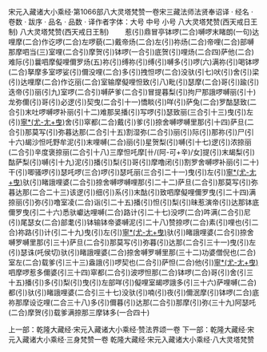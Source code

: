 宋元入藏诸大小乘经·第1066部八大灵塔梵赞一卷宋三藏法师法贤奉诏译
· 经名 · 卷数 · 跋序
· 品名 · 品数 · 译作者字体：大号 中号 小号
八大灵塔梵赞(西天戒日王制)
八大灵塔梵赞(西天戒日王制)
　　惹(引)鼎冒亭钵啰(二合)嚩啰末睹朗(一句)达哩摩(二合)作讫啰(二合)左啰藐(二)戴帝炀(二合)左(引)祢炀(二合)帝哩(二合)部嚩那摩呬当(三)室哩(二合引)摩贺(引)钵啰(一合引)底贺(引)哩炀(二合四)萨他(二合)难际(引)曩呬摩儗哩儞罗炀(五)祢(引)缚祢(引)缚(引)嚩多(引)啰(六)满祢(引)喝钵啰(二合)拏摩多室啰娑(引)儞没哩(二合)多(引)拽怛啰(二合)没驮(引七)吠(引)舍(引)梁(引)达哩摩(二合)作讫丽(二合)室输摩儗哩怛致(引八)毗(引)瑟摩(二合)哥(引)踰(引)迭帝(引)丽(引九)室啰(二合引)嚩萨爹(二合引)冒提暮梨(引)拘尸那誐啰嚩丽(引十)龙弥儞(引)哥(引)必逻(引)契曳(二合引十一)憍睒(引)咩(引)萨兔(二合)罗酤瑟致(二合引)末吐啰嚩啰补丽(引十二)难那吴播(引)写啰(引)瑟致丽(三合引十三)曳(引)左(引)[寧*(尤-尢+曳)](切身下同)舍(引)窣都(二合)戴(引)爹(引)捺舍嚩啰嚩里那(引十四)萨旦(二合引)那莫写(引)弥暮达那(二合引十五)割湿弥(二合引)丽(引)际(引)那祢(引)尸(引十六)朅沙怛吒野牟泥(引)末哩嚩(二合)丽(引)星贺梨(引)嚩(引十七)逻(引)浓捺丽(二合引)辛度褒捺丽(二合引十八)三摩怛吒摩[卄/(阿-可+辛)/女]提(引)末朅梨(引)酤萨梨(引)嚩(引十九)泥(引)播(引)梨(引)哥(引)摩噜闭(引)割罗舍嚩啰补丽(引二十)干(引)唧骚啰(引)瑟吒啰(三合)啰(引)瑟吒丽(三合引二十一)曳(引)左(引)[寧*(尤-尢+曳)](上同)驮(引)睹誐哩婆(二合引)捺舍嚩啰嚩哩那(引二十二)萨旦(二合引)那莫写(引)弥暮达那(二合二十三)该逻(引)细(引)系(引)末酤(引)致呬摩儗哩儞罗曳(引二十四)满捺丽(引)弥(引)噜室凌(二合)诣(引二十五)播(引)怛(引)梨(引)昧惹演帝(引)达那钵底儞罗曳(引二十六)悉驮巘达哩嚩(二合)路计(引二十七)没啰(二合)吽满(二合引)尼(引)尾瑟女(二合)部耄(引)钵输钵帝婆嚩泥(引二十八)赞捺啰(二合)素(引)哩也(引二合)祢路(引)计(引二十九)曳(引)左(引)[寧*(尤-尢+曳)](上同)驮(引)睹誐哩婆(二合引)捺舍嚩罗嚩里那(引三十)萨旦(二合引)那莫写(引)弥暮(引)达那(二合引三十一)曳(引)左(引)瑟诛(吒侯切)驮(引)睹誐哩婆(二合)捺舍嚩罗嚩里那(三十二)功婆僧倪也(二合)室左(二合)载爹(引三十三)盎誐(引)啰契也(二合引)萨怛(二合)他(引)[寧*(尤-尢+曳)](上同)呬摩啰惹多儞婆(引三十四)窣都(二合引)波啰怛那(二合)钵啰(二合)哥(引)舍(引三十五)播(引)多(引)梨(引)曳(引)左部咩(引)儗哩室朅啰誐多(引三十六)萨哩嚩(二合)都(引)驮(引)睹誐哩婆(二合引三十七)没驮(引)喃(引)夜(引)儞泯摩(引)钵啰(二合)底祢那摩设讫哩(二合三十八)多(引)儞暮(引)达那(二合引)那摩(引)弥(三十九)阿瑟吒(二合)摩贺(引)载爹满捺那三摩钵多(一合四十)

上一部：乾隆大藏经·宋元入藏诸大小乘经·赞法界颂一卷
下一部：乾隆大藏经·宋元入藏诸大小乘经·三身梵赞一卷
乾隆大藏经·宋元入藏诸大小乘经·八大灵塔梵赞